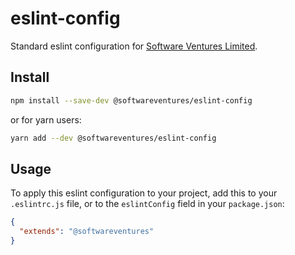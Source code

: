 # eslint-config

Standard eslint configuration for [Software Ventures Limited](https://softwareventures.co.uk).


## Install

```bash
npm install --save-dev @softwareventures/eslint-config
```

or for yarn users:

```bash
yarn add --dev @softwareventures/eslint-config
```


## Usage

To apply this eslint configuration to your project, add this to your
`.eslintrc.js` file, or to the `eslintConfig` field in your `package.json`: 

```json
{
  "extends": "@softwareventures"
}
```